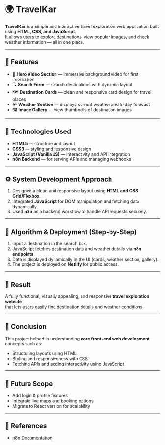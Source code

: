 # 🌍 TravelKar

**TravelKar** is a simple and interactive travel exploration web application built using **HTML, CSS, and JavaScript**.  
It allows users to explore destinations, view popular images, and check weather information — all in one place.

---

## 🚀 Features

- 🎥 **Hero Video Section** — immersive background video for first impression  
- 🔍 **Search Form** — search destinations with dynamic layout  
- 🗺️ **Destination Cards** — clean and responsive card design for travel places  
- ☀️ **Weather Section** — displays current weather and 5-day forecast  
- 🖼️ **Image Gallery** — view thumbnails of destination images  

---

## 🧰 Technologies Used

- **HTML5** — structure and layout  
- **CSS3** — styling and responsive design  
- **JavaScript (Vanilla JS)** — interactivity and API integration  
- **n8n Backend** — for serving APIs and managing webhooks  

---

## ⚙️ System Development Approach

1. Designed a clean and responsive layout using **HTML and CSS Grid/Flexbox**.  
2. Integrated **JavaScript** for DOM manipulation and fetching data dynamically.  
3. Used **n8n** as a backend workflow to handle API requests securely.  

---

## 🧠 Algorithm & Deployment (Step-by-Step)

1. Input a destination in the search box.  
2. JavaScript fetches destination data and weather details via **n8n endpoints**.  
3. Data is displayed dynamically in the UI (cards, weather section, gallery).  
4. The project is deployed on **Netlify** for public access.  

---

## 🧾 Result

A fully functional, visually appealing, and responsive **travel exploration website**  
that lets users easily find destination details and weather conditions.

---

## 🧩 Conclusion

This project helped in understanding **core front-end web development** concepts such as:  
- Structuring layouts using HTML  
- Styling and responsiveness with CSS  
- Fetching APIs and adding interactivity using JavaScript  

---

## 🔮 Future Scope

- Add login & profile features  
- Integrate live maps and booking options  
- Migrate to React version for scalability  

---

## 🧷 References

- [n8n Documentation](https://docs.n8n.io/)  
